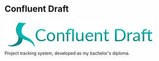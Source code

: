# Confluent Draft
![Product logo](https://github.com/drdaemos/confluent-draft/blob/master/src/images/logo-medium.png)
Project tracking system, developed as my bachelor's diploma. 

